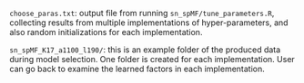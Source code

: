 ```choose_paras.txt```: output file from running ```sn_spMF/tune_parameters.R```, collecting results from multiple implementations of hyper-parameters,
and also random initializations for each implementation. 

```sn_spMF_K17_a1100_l190/```: this is an example folder of the produced data during model selection. One folder is created for each implementation. User can go back to examine the learned factors in each implementation. 
